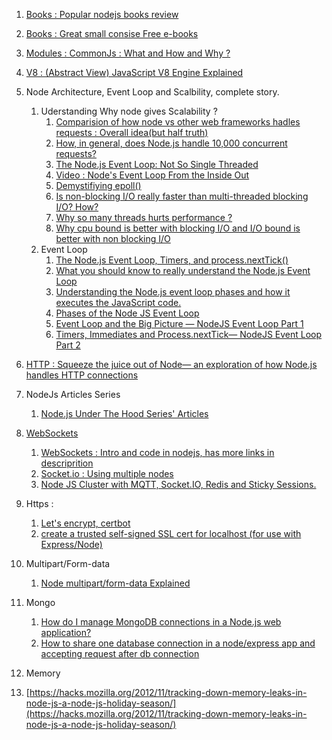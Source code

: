 1. [Books : Popular nodejs books review](https://ict.iitk.ac.in/node-js-books/)
2. [Books : Great small consise Free e-books](https://risingstack.com/resources)
3. [Modules : CommonJs : What and How and Why ?](https://www.oreilly.com/library/view/learning-javascript-design/9781449334840/ch11s03.html#:~:text=From%20a%20structure%20perspective%2C%20a,define%20here%2C%20for%20example)
4. [V8 : (Abstract View) JavaScript V8 Engine Explained](https://hackernoon.com/javascript-v8-engine-explained-3f940148d4ef)
5. Node Architecture, Event Loop and Scalbility, complete story.
   1. Uderstanding Why node gives Scalability ?
      1. [Comparision of how node vs other web frameworks hadles requests : Overall idea(but half truth)](https://www.journaldev.com/7462/node-js-architecture-single-threaded-event-loop)
      1. [How, in general, does Node.js handle 10,000 concurrent requests?](https://stackoverflow.com/questions/34855352/how-in-general-does-node-js-handle-10-000-concurrent-requests)
      1. [The Node.js Event Loop: Not So Single Threaded](https://www.youtube.com/watch?v=zphcsoSJMvM)
      2. [Video : Node's Event Loop From the Inside Out](https://www.youtube.com/watch?v=P9csgxBgaZ8&t=104s)
      3. [Demystifiying epoll()](https://jvns.ca/blog/2017/06/03/async-io-on-linux--select--poll--and-epoll/)
      3. [  Is non-blocking I/O really faster than multi-threaded blocking I/O? How?](https://stackoverflow.com/questions/8546273/is-non-blocking-i-o-really-faster-than-multi-threaded-blocking-i-o-how)
      4. [Why so many threads hurts performance ?](https://www.codeguru.com/cpp/sample_chapter/article.php/c13533/Why-Too-Many-Threads-Hurts-Performance-and-What-to-do-About-It.htm)
      4. [Why cpu bound is better with blocking I/O and I/O bound is better with non blocking I/O
](https://stackoverflow.com/questions/34877705/why-cpu-bound-is-better-with-blocking-i-o-and-i-o-bound-is-better-with-non-block)
   2. Event Loop
      1. [The Node.js Event Loop, Timers, and process.nextTick()](https://nodejs.org/en/docs/guides/event-loop-timers-and-nexttick/)
      2. [What you should know to really understand the Node.js Event Loop](https://medium.com/the-node-js-collection/what-you-should-know-to-really-understand-the-node-js-event-loop-and-its-metrics-c4907b19da4c)
      3. [Understanding the Node.js event loop phases and how it executes the JavaScript code.](https://dev.to/lunaticmonk/understanding-the-node-js-event-loop-phases-and-how-it-executes-the-javascript-code-1j9)
      3. [Phases of the Node JS Event Loop](https://medium.com/@kunaltandon.kt/process-nexttick-vs-setimmediate-vs-settimeout-explained-wrt-different-event-loop-phases-c0506b12921d)
      4. [Event Loop and the Big Picture — NodeJS Event Loop Part 1](https://blog.insiderattack.net/event-loop-and-the-big-picture-nodejs-event-loop-part-1-1cb67a182810)
      4. [Timers, Immediates and Process.nextTick— NodeJS Event Loop Part 2](https://blog.insiderattack.net/timers-immediates-and-process-nexttick-nodejs-event-loop-part-2-2c53fd511bb3)
5. [HTTP : Squeeze the juice out of Node— an exploration of how Node.js handles HTTP connections](https://www.yld.io/blog/squeeze-the-juice-out-of-node-an-exploration-of-how-node-js-handles-http-connections/)
6. NodeJs Articles Series
   1. [Node.js Under The Hood Series' Articles](https://dev.to/khaosdoctor/series/2008)
7. [WebSockets](https://www.youtube.com/watch?v=2Nt-ZrNP22A&t=979s)
   1. [WebSockets : Intro and code in nodejs, has more links in descriprition](https://www.youtube.com/watch?v=2Nt-ZrNP22A&t=979s)
   2. [Socket.io : Using multiple nodes](https://socket.io/docs/using-multiple-nodes/)
   3. [Node JS Cluster with MQTT, Socket.IO, Redis and Sticky Sessions.](https://medium.com/@jadejayashraj/node-js-cluster-with-mqtt-socket-io-redis-and-sticky-sessions-d5be72ef65f0)
   
8. Https :
   1. [Let's encrypt, certbot](https://flaviocopes.com/express-letsencrypt-ssl/)
   2. [create a trusted self-signed SSL cert for localhost (for use with Express/Node)
](https://stackoverflow.com/a/49784278/6753380)
   
9. Multipart/Form-data
   1. [Node multipart/form-data Explained](https://www.derpturkey.com/node-multipart-form-data-explained/)
   
9. Mongo 
   1. [How do I manage MongoDB connections in a Node.js web application?](https://stackoverflow.com/questions/10656574/how-do-i-manage-mongodb-connections-in-a-node-js-web-application)
   2. [How to share one database connection in a node/express app and accepting request after db connection
](https://itnext.io/how-to-share-a-single-database-connection-in-a-node-js-express-js-app-fcad4cbcb1e)

10. Memory
   1. [https://hacks.mozilla.org/2012/11/tracking-down-memory-leaks-in-node-js-a-node-js-holiday-season/](https://hacks.mozilla.org/2012/11/tracking-down-memory-leaks-in-node-js-a-node-js-holiday-season/)
